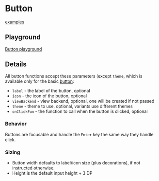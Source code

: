 # Button

[examples](actualize://example-group?name=button)

## Playground

[Button playground](actualize://cookbook/input/button/playground)

## Details

All button functions accept these parameters (except `theme`, which 
is available only for the basic [button](function://):

- `label` - the label of the button, optional
- `icon` - the icon of the button, optional
- `viewBackend` - view backend, optional, one will be created if not passed
- `theme` - theme to use, optional, variants use different themes
- `onClickFun` - the function to call when the button is clicked, optional

### Behavior

Buttons are focusable and handle the `Enter` key the same way they handle click.

### Sizing

- Button width defaults to label/icon size (plus decorations), if not instructed otherwise.
- Height is the default input height + 3 DP